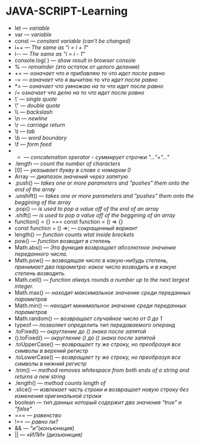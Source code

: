 # JAVA-SCRIPT-Learning
- let — *variable*
- var — *variable*
- const — *constant variable (can't be changed)*
- i++ — *The same as "i = i + 1"*
- i-- — *The same as "i = i - 1"*
- console.log( ) — *show result in browser console*
- %  — *remainder (это остаток от целого деления)*
- += — *означает что я прибавляю то что идет после равно*
- -= — *означает что я вычитаю то что идет после равно*
- \*= — *означает что умножаю на то что идет после равно*
- /=  *означает что делю на то что идет после равно*
- \\' — *single quote*
- \\" — *double quote*
- \\\\ — *backslash*
- \n —	*newline*
- \r —	*carriage return*
- \t —	*tab*
- \b —	*word boundary*
- \f — *form feed*
- + — *concatenation operator - суммирует строчки "..."+"..."*
- .length — *count the number of characters*
- [0] — *указывает букву в слове с номером 0*
- Array — *диапазон значений через запятую*
- .push() — *takes one or more parameters and "pushes" them onto the end of the array*
- .unshift() — *takes one or more parameters and "pushes" them onto the beggining of the array*
- .pop() — *is used to pop a value off of the end of an array*
- .shift() — *is used to pop a value off of the beggining of an array*
- function() = {} === const function = () => {}
- const function = () =>; — *сокращенный вариант*
- length() — *function counts wtat inside breckets*
- pow() — *function возводит в степень*
- Math.abs() — *Эта функция возвращает абсолютное значение переданного числа.*
- Math.pow() — *возводящая число в какую-нибудь степень, принимает два параметра: какое число возводить и в какую степень возводить.*
- Math.ceil() — *function always rounds a number up to the next largest integer.*
- Math.max() — *находит максимальное значение среди переданных параметров*
- Math.min() — *находит минимальное значение среди переданных параметров*
- Math.random() — *возвращает случайное число от 0 до 1*
- typeof  — *позволяет определить тип передаваемого операнд*
- .toFixed() — *округление до () знака после запятой*
- ().toFixed() — *округление () до () знака после запятой*
- .toUpperCase() — *возвращает ту же строку, но преобразуя все символы в верхний регистр*
- .toLowerCase() — *возвращает ту же строку, но преобразуя все символы в нижний регистр*
- .trim() — *method removes whitespace from both ends of a string and returns a new string*
- .length() — *method counts length of*
- .slice() — *извлекает часть строки и возвращает новую строку без изменения оригинальной строки*
- boolean — *тип данных который содержит два значения "true" и "false"*
- === — *равенство*
- !== — *равно ли?*
- && — *"и"*(конъюнкция)
- || — *«ИЛИ» (дизъюнкция)*
